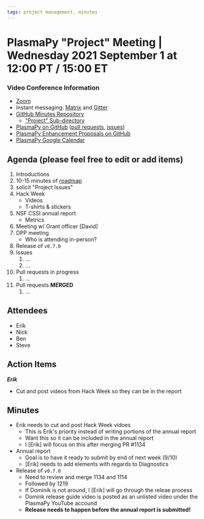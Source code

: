 ```yaml
---
tags: project management, minutes
---
```


# PlasmaPy "Project" Meeting | Wednesday 2021 September 1 at 12:00 PT / 15:00 ET

### Video Conference Information
* [Zoom](https://www.plasmapy.org/zoom)
* Instant messaging: [Matrix](https://element.im/app/#/room/#plasmapy:openastronomy.org) and [Gitter](https://gitter.im/PlasmaPy/Lobby)
* [GitHub Minutes Repository](https://github.com/PlasmaPy/plasmapy-project/tree/master/minutes)
    * ["Project" Sub-directory](https://github.com/PlasmaPy/plasmapy-project/tree/master/minutes/_project)
* [PlasmaPy on GitHub](https://github.com/PlasmaPy/plasmapy) ([pull requests](https://github.com/PlasmaPy/plasmapy/pulls), [issues](https://github.com/PlasmaPy/plasmapy/issues))
* [PlasmaPy Enhancement Proposals on GitHub](https://github.com/PlasmaPy/PlasmaPy-PLEPs)
* [PlasmaPy Google Calendar](https://calendar.google.com/calendar/embed?src=c_sqqq390s24jjfjp3q86pv41pi8%40group.calendar.google.com&ctz=America%2FNew_York)

## Agenda (please feel free to edit or add items)

1. Introductions
2. 10-15 minutes of [roadmap](https://hackmd.io/@plasmapy/ry0mmnj6v)
3. solicit "Project Issues"
4. Hack Week 
    * Videos
    * T-shirts & stickers
6. NSF CSSI annual report
    * Metrics
8. Meeting w/ Grant officer [David]
9. DPP meeting
    * Who is attending in-person?
10. Release of `v0.7.0`
11. Issues
    1. ...
    2. ...
11. Pull requests in progress 
    1. ...
12. Pull requests **MERGED**
    1. ...

## Attendees

* Erik
* Nick
* Ben
* Steve

## Action Items

***Erik***
* Cut and post videos from Hack Week so they can be in the report

## Minutes

* Erik needs to cut and post Hack Week vidoes
    * This is Erik's priority instead of writing portions of the annual report
    * Want this so it can be included in the annual report
    * I [Erik] will focus on this after merging PR #1134
* Annual report
    * Goal is to have it ready to submit by end of next week (9/10)
    * [Erik] needs to add elements with regards to Diagnostics
* Release of `v0.7.0`
    * Need to review and merge 1134 and 1114
    * Followed by 1219
    * If Dominik is not around, I [Erik] will go through the releae process
    * Domink release guide video is posted as an unlisted video under the PlasmaPy YouTube accound
    * **Release needs to happen before the annual report is submitted!**
